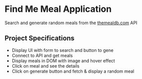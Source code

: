 # Find Me Meal Application

Search and generate random meals from the [themealdb.com](https://www.themealdb.com) API

## Project Specifications

- Display UI with form to search and button to gene
- Connect to API and get meals
- Display meals in DOM with image and hover effect
- Click on meal and see the details
- Click on generate button and fetch & display a random meal
